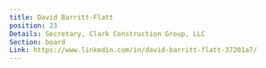 ```yaml
---
title: David Barritt-Flatt
position: 23
Details: Secretary, Clark Construction Group, LLC
Section: board
Link: https://www.linkedin.com/in/david-barritt-flatt-37201a7/
---
```


